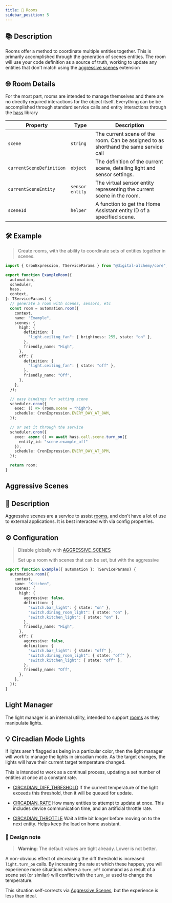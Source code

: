 ```yaml
---
title: 🏡 Rooms
sidebar_position: 5
---
```

## 📚 Description

Rooms offer a method to coordinate multiple entities together. This is primarily accomplished through the generation of scenes entities. The room will use your code definition as a source of truth, working to update any entities that don't match using the [aggressive scenes](/automation/aggressive-scenes) extension

## 🌐 Room Details

For the most part, rooms are intended to manage themselves and there are no directly required interactions for the object itself. Everything can be be accomplished through standard service calls and entity interactions through the [hass](/hass) library

| Property                 | Type            | Description                                                                          |
| ------------------------ | --------------- | ------------------------------------------------------------------------------------ |
| `scene`                  | `string`        | The current scene of the room. Can be assigned to as shorthand the same service call |
| `currentSceneDefinition` | `object`        | The definition of the current scene, detailing light and sensor settings.            |
| `currentSceneEntity`     | `sensor entity` | The virtual sensor entity representing the current scene in the room.                |
| `sceneId`                | `helper`        | A function to get the Home Assistant entity ID of a specified scene.                 |

## 🛠 Example

> Create rooms, with the ability to coordinate sets of entities together in scenes.

```typescript
import { CronExpression, TServiceParams } from "@digital-alchemy/core";

export function ExampleRoom({
  automation,
  scheduler,
  hass,
  context,
}: TServiceParams) {
  // generate a room with scenes, sensors, etc
  const room = automation.room({
    context,
    name: "Example",
    scenes: {
      high: {
        definition: {
          "light.ceiling_fan": { brightness: 255, state: "on" },
        },
        friendly_name: "High",
      },
      off: {
        definition: {
          "light.ceiling_fan": { state: "off" },
        },
        friendly_name: "Off",
      },
    },
  });

  // easy bindings for setting scene
  scheduler.cron({
    exec: () => (room.scene = "high"),
    schedule: CronExpression.EVERY_DAY_AT_8AM,
  });

  // or set it through the service
  scheduler.cron({
    exec: async () => await hass.call.scene.turn_on({
      entity_id: "scene.example_off"
    }),
    schedule: CronExpression.EVERY_DAY_AT_8PM,
  });

  return room;
}
```

## Aggressive Scenes

## 📝 Description

Aggressive scenes are a service to assist [rooms](/automation/rooms), and don't have a lot of use to external applications. It is best interacted with via config properties.

## ⚙️ Configuration

>
> Disable globally with [AGGRESSIVE_SCENES](/automation/config/AGGRESSIVE_SCENES)
>
> Set up a room with scenes that can be set, but with the aggressive

```typescript
export function Example({ automation }: TServiceParams) {
  automation.room({
    context,
    name: "Kitchen",
    scenes: {
      high: {
        aggressive: false,
        definition: {
          "switch.bar_light": { state: "on" },
          "switch.dining_room_light": { state: "on" },
          "switch.kitchen_light": { state: "on" },
        },
        friendly_name: "High",
      },
      off: {
        aggressive: false,
        definition: {
          "switch.bar_light": { state: "off" },
          "switch.dining_room_light": { state: "off" },
          "switch.kitchen_light": { state: "off" },
        },
        friendly_name: "Off",
      },
    },
  });
}
```

## Light Manager

The light manager is an internal utility, intended to support [rooms](/automation/rooms) as they manipulate lights.

## 💡 Circadian Mode Lights

If lights aren't flagged as being in a particular color, then the light manager will work to manage the lights in circadian mode. As the target changes, the lights will have their current target temperature changed.

This is intended to work as a continual process, updating a set number of entities at once at a constant rate.

- [CIRCADIAN_DIFF_THRESHOLD](/automation/config/CIRCADIAN_DIFF_THRESHOLD)
If the current temperature of the light exceeds this threshold, then it will be queued for update.

- [CIRCADIAN_RATE](/automation/config/CIRCADIAN_RATE)
How many entities to attempt to update at once. This includes device communication time, and an artificial throttle rate.

- [CIRCADIAN_THROTTLE](/automation/config/CIRCADIAN_THROTTLE)
Wait a little bit longer before moving on to the next entity. Helps keep the load on home assistant.

### 📐 Design note

> **Warning**: The default values are tight already.
> Lower is not better.

A non-obvious effect of decreasing the diff threshold is increased `light.turn_on` calls. By increasing the rate at which these happen, you will experience more situations where a `turn_off` command as a result of a scene set (or similar) will conflict with the `turn_on` used to change the temperature.

This situation self-corrects via [Aggressive Scenes](/automation/aggressive-scenes), but the experience is less than ideal.
